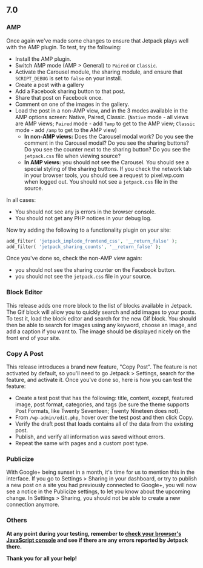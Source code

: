 ## 7.0

### AMP

Once again we've made some changes to ensure that Jetpack plays well with the AMP plugin. To test, try the following:

* Install the AMP plugin.
* Switch AMP mode (AMP > General) to `Paired` or `Classic`.
* Activate the Carousel module, the sharing module, and ensure that `SCRIPT_DEBUG` is set to `false` on your install.
* Create a post with a gallery
* Add a Facebook sharing button to that post.
* Share that post on Facebook once.
* Comment on one of the images in the gallery.
* Load the post in a non-AMP view, and in the 3 modes available in the AMP options screen: Native, Paired, Classic. (`Native` mode -  all views are AMP views; `Paired` mode - add `?amp` to get to the AMP view; `Classic` mode - add `/amp` to get to the AMP view)
	-  **In non-AMP views:** Does the Carousel modal work? Do you see the comment in the Carousel modal? Do you see the sharing buttons? Do you see the counter next to the sharing button? Do you see the `jetpack.css` file when viewing source?
	- **In AMP views:** you should not see the Carousel. You should see a special styling of the sharing buttons. If you check the network tab in your browser tools, you should see a request to pixel.wp.com when logged out. You should not see a `jetpack.css` file in the source.

In all cases:
- You should not see any js errors in the browser console.
- You should not get any PHP notices in your debug log.

Now try adding the following to a functionality plugin on your site:

```php
add_filter( 'jetpack_implode_frontend_css', '__return_false' );
add_filter( 'jetpack_sharing_counts', '__return_false' );
```

Once you've done so, check the non-AMP view again:
- you should not see the sharing counter on the Facebook button.
- you should not see the `jetpack.css` file in your source.

### Block Editor

This release adds one more block to the list of blocks available in Jetpack. The Gif block will allow you to quickly search and add images to your posts. To test it, load the block editor and search for the new Gif block. You should then be able to search for images using any keyword, choose an image, and add a caption if you want to. The image should be displayed nicely on the front end of your site.

### Copy A Post

This release introduces a brand new feature, "Copy Post". The feature is not activated by default, so you'll need to go Jetpack > Settings, search for the feature, and activate it. Once you've done so, here is how you can test the feature:

- Create a test post that has the following: title, content, except, featured image, post format, categories, and tags (be sure the theme supports Post Formats, like Twenty Seventeen; Twenty Nineteen does not).
- From `/wp-admin/edit.php`, hover over the test post and then click Copy.
- Verify the draft post that loads contains all of the data from the existing post.
- Publish, and verify all information was saved without errors.
- Repeat the same with pages and a custom post type.

### Publicize

With Google+ being sunset in a month, it's time for us to mention this in the interface. If you go to Settings > Sharing in your dashboard, or try to publish a new post on a site you had previously connected to Google+, you will now see a notice in the Publicize settings, to let you know about the upcoming change. In Settings > Sharing, you should not be able to create a new connection anymore.

### Others

**At any point during your testing, remember to [check your browser's JavaScript console](https://codex.wordpress.org/Using_Your_Browser_to_Diagnose_JavaScript_Errors#Step_3:_Diagnosis) and see if there are any errors reported by Jetpack there.**

**Thank you for all your help!**
